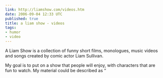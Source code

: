```yaml
---
link: http://liamshow.com/videos.htm
date: 2006-09-04 12:33 UTC
published: true
title: a liam show - videos
tags:
- humor
- video
---
```


A Liam Show is a collection of funny short films, monologues, music videos and songs created by comic actor Liam Sullivan.

My goal is to put on a show that people will enjoy, with characters that are fun to watch. My material could be described as “
